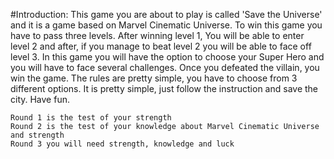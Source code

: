 #Introduction:
      This game you are about to play is called 'Save the Universe' and
      it is a game based on Marvel Cinematic Universe. 
      To win this game you have to pass three levels. After winning
      level 1, You will be able to enter level 2 and after, if you manage
      to beat level 2 you will be able to face off level 3. In this game 
      you will have the option to choose your Super Hero and you will have to
      face several challenges.
      Once you defeated the villain, you win the game. The rules are
      pretty simple, you have to choose from 3 different options. 
      It is pretty simple, just follow the instruction and save the city. 
      Have fun.
    
    Round 1 is the test of your strength
    Round 2 is the test of your knowledge about Marvel Cinematic Universe and strength
    Round 3 you will need strength, knowledge and luck
